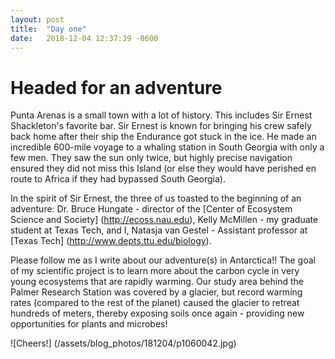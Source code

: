 ```yaml
---
layout: post
title:  "Day one"
date:   2018-12-04 12:37:39 -0600
---
```

# Headed for an adventure
Punta Arenas is a small town with a lot of history.  This includes Sir Ernest Shackleton's favorite bar. Sir Ernest is known for bringing his crew safely back home after their ship the Endurance got stuck in the ice. He made an incredible 600-mile voyage to a whaling station in South Georgia with only a few men. They saw the sun only twice, but highly precise navigation ensured they did not miss this Island (or else they would have perished en route to Africa if they had bypassed South Georgia).

In the spirit of Sir Ernest, the three of us toasted to the beginning of an adventure: Dr. Bruce Hungate - director of the [Center of Ecosystem Science and Society] (http://ecoss.nau.edu), Kelly McMillen - my graduate student at Texas Tech, and I, Natasja van Gestel - Assistant professor at [Texas Tech] (http://www.depts.ttu.edu/biology).

Please follow me as I write about our adventure(s) in Antarctica!! The goal of my scientific project is to learn more about the carbon cycle in very young ecosystems that are rapidly warming. Our study area behind the Palmer Research Station was covered by a glacier, but record warming rates (compared to the rest of the planet) caused the glacier to retreat hundreds of meters, thereby exposing soils once again - providing new opportunities for plants and microbes!

![Cheers!] (/assets/blog_photos/181204/p1060042.jpg)


